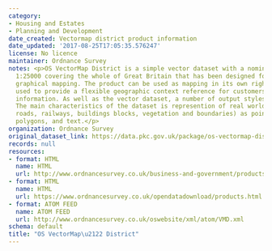 ```yaml
---
category:
- Housing and Estates
- Planning and Development
date_created: Vectormap district product information
date_updated: '2017-08-25T17:05:35.576247'
license: No licence
maintainer: Ordnance Survey
notes: <p>OS VectorMap District is a simple vector dataset with a nominal scale of
  1:25000 covering the whole of Great Britain that has been designed for creating
  graphical mapping. The product can be used as mapping in its own right or can be
  used to provide a flexible geographic context reference for customers\u2019 overlay
  information. As well as the vector dataset, a number of output styles are suggested.
  The main characteristics of the dataset is represention of real world features (e.g.
  roads, railways, buildings blocks, vegetation and boundaries) as points, lines,
  polygons, and text.</p>
organization: Ordnance Survey
original_dataset_link: https://data.pkc.gov.uk/package/os-vectormap-district1
records: null
resources:
- format: HTML
  name: HTML
  url: http://www.ordnancesurvey.co.uk/business-and-government/products/vectormap-district.html
- format: HTML
  name: HTML
  url: https://www.ordnancesurvey.co.uk/opendatadownload/products.html
- format: ATOM FEED
  name: ATOM FEED
  url: http://www.ordnancesurvey.co.uk/oswebsite/xml/atom/VMD.xml
schema: default
title: "OS VectorMap\u2122 District"
---
```

